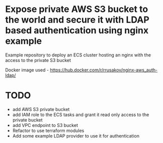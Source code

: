 # Expose private AWS S3 bucket to the world and secure it with LDAP based authentication using nginx example

Example repository to deploy an ECS cluster hosting an nginx with the access to the private S3 bucket

Docker image used - https://hub.docker.com/r/rrusakov/nginx-aws_auth-ldap/

# TODO
- add AWS S3 private bucket
- add IAM role to the ECS tasks and grant it read only access to the private bucket
- add VPC endpoint to S3 bucket
- Refactor to use terraform modules
- Add some example LDAP provider to use it for authentication